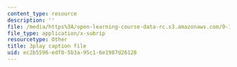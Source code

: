 ```yaml
---
content_type: resource
description: ''
file: /media/https%3A/open-learning-course-data-rc.s3.amazonaws.com/9-14-brain-structure-and-its-origins-spring-2014/ec2b5596edf85b3a95c16e1987d26128_555129.vtt
file_type: application/x-subrip
resourcetype: Other
title: 3play caption file
uid: ec2b5596-edf8-5b3a-95c1-6e1987d26128
---
```

